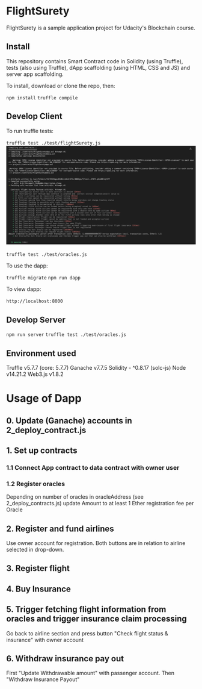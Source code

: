 # FlightSurety

FlightSurety is a sample application project for Udacity's Blockchain course.

## Install

This repository contains Smart Contract code in Solidity (using Truffle), tests (also using Truffle), dApp scaffolding (using HTML, CSS and JS) and server app scaffolding.

To install, download or clone the repo, then:

`npm install`
`truffle compile`

## Develop Client

To run truffle tests:

`truffle test ./test/flightSurety.js`
![truffle test](Readme_pics/Tests.png)

`truffle test ./test/oracles.js`


To use the dapp:

`truffle migrate`
`npm run dapp`

To view dapp:

`http://localhost:8000`

## Develop Server

`npm run server`
`truffle test ./test/oracles.js`

## Environment used
Truffle v5.7.7 (core: 5.7.7)
Ganache v7.7.5
Solidity - ^0.8.17 (solc-js)
Node v14.21.2
Web3.js v1.8.2

# Usage of Dapp

## 0. Update (Ganache) accounts in 2_deploy_contract.js


## 1. Set up contracts

### 1.1 Connect App contract to data contract with owner user
### 1.2 Register oracles
Depending on number of oracles in oracleAddress (see 2_deploy_contracts.js) update Amount to at least 1 Ether registration fee per Oracle

## 2. Register and fund airlines
Use owner account for registration. Both buttons are in relation to airline selected in drop-down.

## 3. Register flight

## 4. Buy Insurance

## 5. Trigger fetching flight information from oracles and trigger insurance claim processing
Go back to airline section and press button "Check flight status & insurance" with owner account

## 6. Withdraw insurance pay out
First "Update Withdrawable amount" with passenger account. Then "Withdraw Insurance Payout"


